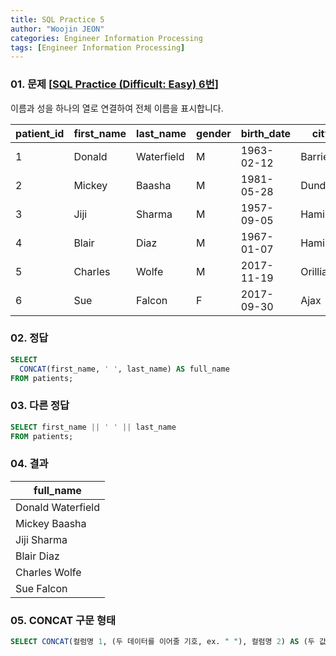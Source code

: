 ```yaml
---
title: SQL Practice 5
author: "Woojin JEON"
categories: Engineer Information Processing
tags: [Engineer Information Processing]
---
```


### 01. 문제 [[SQL Practice (Difficult: Easy) 6번](https://www.sql-practice.com/)]

이름과 성을 하나의 열로 연결하여 전체 이름을 표시합니다.

| patient_id | first_name | last_name  | gender | birth_date | city     | province_id | allergies  | height | weight |
|------------|------------|------------|--------|------------|----------|-------------|------------|--------|--------|
| 1          | Donald     | Waterfield | M      | 1963-02-12 | Barrie   | ON          | NULL       | 156    | 65     |
| 2          | Mickey     | Baasha     | M      | 1981-05-28 | Dundas   | ON          | Sulfa      | 185    | 76     |
| 3          | Jiji       | Sharma     | M      | 1957-09-05 | Hamilton | ON          | Penicillin | 194    | 106    |
| 4          | Blair      | Diaz       | M      | 1967-01-07 | Hamilton | ON          | NULL       | 191    | 104    |
| 5          | Charles    | Wolfe      | M      | 2017-11-19 | Orillia  | ON          | Penicillin | 47     | 10     |
| 6          | Sue        | Falcon     | F      | 2017-09-30 | Ajax     | ON          | Penicillin | 43     | 5      |

### 02. 정답

```sql
SELECT
  CONCAT(first_name, ' ', last_name) AS full_name
FROM patients;
```

### 03. 다른 정답

```sql
SELECT first_name || ' ' || last_name
FROM patients;
```

### 04. 결과

| **full_name**     |
|-------------------|
| Donald Waterfield |
| Mickey Baasha     |
| Jiji Sharma       |
| Blair Diaz        |
| Charles Wolfe     |
| Sue Falcon        |

### 05. CONCAT 구문 형태

```sql
SELECT CONCAT(컬럼명 1, (두 데이터를 이어줄 기호, ex. " "), 컬럼명 2) AS (두 값을 합한 데이터의 컬럼명) FROM 테이블 명
```

